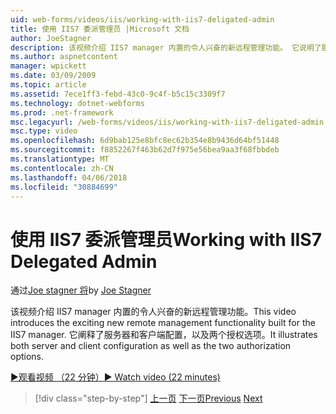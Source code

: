 ```yaml
---
uid: web-forms/videos/iis/working-with-iis7-deligated-admin
title: 使用 IIS7 委派管理员 |Microsoft 文档
author: JoeStagner
description: 该视频介绍 IIS7 manager 内置的令人兴奋的新远程管理功能。 它说明了服务器和客户端配置为欢迎...
ms.author: aspnetcontent
manager: wpickett
ms.date: 03/09/2009
ms.topic: article
ms.assetid: 7ece1ff3-febd-43c0-9c4f-b5c15c3309f7
ms.technology: dotnet-webforms
ms.prod: .net-framework
msc.legacyurl: /web-forms/videos/iis/working-with-iis7-deligated-admin
msc.type: video
ms.openlocfilehash: 6d9bab125e8bfc8ec62b354e8b9436d64bf51448
ms.sourcegitcommit: f8852267f463b62d7f975e56bea9aa3f68fbbdeb
ms.translationtype: MT
ms.contentlocale: zh-CN
ms.lasthandoff: 04/06/2018
ms.locfileid: "30884699"
---
```

<a name="working-with-iis7-delegated-admin"></a><span data-ttu-id="0b7ef-104">使用 IIS7 委派管理员</span><span class="sxs-lookup"><span data-stu-id="0b7ef-104">Working with IIS7 Delegated Admin</span></span>
====================
<span data-ttu-id="0b7ef-105">通过[Joe stagner 将](https://github.com/JoeStagner)</span><span class="sxs-lookup"><span data-stu-id="0b7ef-105">by [Joe Stagner](https://github.com/JoeStagner)</span></span>

<span data-ttu-id="0b7ef-106">该视频介绍 IIS7 manager 内置的令人兴奋的新远程管理功能。</span><span class="sxs-lookup"><span data-stu-id="0b7ef-106">This video introduces the exciting new remote management functionality built for the IIS7 manager.</span></span> <span data-ttu-id="0b7ef-107">它阐释了服务器和客户端配置，以及两个授权选项。</span><span class="sxs-lookup"><span data-stu-id="0b7ef-107">It illustrates both server and client configuration as well as the two authorization options.</span></span>

[<span data-ttu-id="0b7ef-108">&#9654;观看视频 （22 分钟）</span><span class="sxs-lookup"><span data-stu-id="0b7ef-108">&#9654; Watch video (22 minutes)</span></span>](https://channel9.msdn.com/Blogs/ASP-NET-Site-Videos/working-with-iis7-deligated-admin)

> [!div class="step-by-step"]
> <span data-ttu-id="0b7ef-109">[上一页](developing-and-deploying-in-a-shared-hosting.md)
> [下一页](feature-specific-delegated-management.md)</span><span class="sxs-lookup"><span data-stu-id="0b7ef-109">[Previous](developing-and-deploying-in-a-shared-hosting.md)
[Next](feature-specific-delegated-management.md)</span></span>
